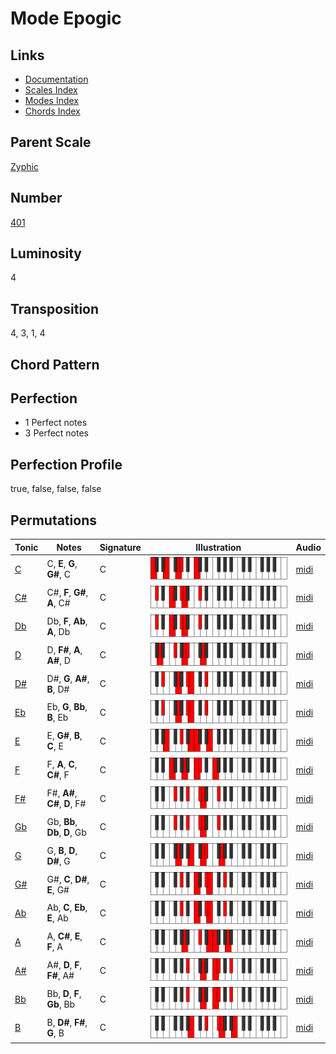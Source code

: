 # Mode Epogic

## Links

- [Documentation](README.md)
- [Scales Index](Scales.md)
- [Modes Index](Modes.md)
- [Chords Index](Chords.md)

## Parent Scale

[Zyphic](ScaleZyphic.md)

## Number

[401](https://ianring.com/musictheory/scales/401)

## Luminosity

4

## Transposition

4, 3, 1, 4

## Chord Pattern



## Perfection

- 1 Perfect notes
- 3 Perfect notes

## Perfection Profile

true, false, false, false

## Permutations

| Tonic | Notes | Signature | Illustration | Audio |
|-------|-------|-----------|--------------|-------|
| [C](ModeCNaturalEpogic.md) | C, **E**, **G**, **G#**, C | C | ![CNaturalEpogic](ModeCNaturalEpogic.png) | [midi](https://github.com/edipermadi/music/blob/main/docs/ModeCNaturalEpogic.mid?raw=true) |
| [C#](ModeCSharpEpogic.md) | C#, **F**, **G#**, **A**, C# | C | ![CSharpEpogic](ModeCSharpEpogic.png) | [midi](https://github.com/edipermadi/music/blob/main/docs/ModeCSharpEpogic.mid?raw=true) |
| [Db](ModeDFlatEpogic.md) | Db, **F**, **Ab**, **A**, Db | C | ![DFlatEpogic](ModeDFlatEpogic.png) | [midi](https://github.com/edipermadi/music/blob/main/docs/ModeDFlatEpogic.mid?raw=true) |
| [D](ModeDNaturalEpogic.md) | D, **F#**, **A**, **A#**, D | C | ![DNaturalEpogic](ModeDNaturalEpogic.png) | [midi](https://github.com/edipermadi/music/blob/main/docs/ModeDNaturalEpogic.mid?raw=true) |
| [D#](ModeDSharpEpogic.md) | D#, **G**, **A#**, **B**, D# | C | ![DSharpEpogic](ModeDSharpEpogic.png) | [midi](https://github.com/edipermadi/music/blob/main/docs/ModeDSharpEpogic.mid?raw=true) |
| [Eb](ModeEFlatEpogic.md) | Eb, **G**, **Bb**, **B**, Eb | C | ![EFlatEpogic](ModeEFlatEpogic.png) | [midi](https://github.com/edipermadi/music/blob/main/docs/ModeEFlatEpogic.mid?raw=true) |
| [E](ModeENaturalEpogic.md) | E, **G#**, **B**, **C**, E | C | ![ENaturalEpogic](ModeENaturalEpogic.png) | [midi](https://github.com/edipermadi/music/blob/main/docs/ModeENaturalEpogic.mid?raw=true) |
| [F](ModeFNaturalEpogic.md) | F, **A**, **C**, **C#**, F | C | ![FNaturalEpogic](ModeFNaturalEpogic.png) | [midi](https://github.com/edipermadi/music/blob/main/docs/ModeFNaturalEpogic.mid?raw=true) |
| [F#](ModeFSharpEpogic.md) | F#, **A#**, **C#**, **D**, F# | C | ![FSharpEpogic](ModeFSharpEpogic.png) | [midi](https://github.com/edipermadi/music/blob/main/docs/ModeFSharpEpogic.mid?raw=true) |
| [Gb](ModeGFlatEpogic.md) | Gb, **Bb**, **Db**, **D**, Gb | C | ![GFlatEpogic](ModeGFlatEpogic.png) | [midi](https://github.com/edipermadi/music/blob/main/docs/ModeGFlatEpogic.mid?raw=true) |
| [G](ModeGNaturalEpogic.md) | G, **B**, **D**, **D#**, G | C | ![GNaturalEpogic](ModeGNaturalEpogic.png) | [midi](https://github.com/edipermadi/music/blob/main/docs/ModeGNaturalEpogic.mid?raw=true) |
| [G#](ModeGSharpEpogic.md) | G#, **C**, **D#**, **E**, G# | C | ![GSharpEpogic](ModeGSharpEpogic.png) | [midi](https://github.com/edipermadi/music/blob/main/docs/ModeGSharpEpogic.mid?raw=true) |
| [Ab](ModeAFlatEpogic.md) | Ab, **C**, **Eb**, **E**, Ab | C | ![AFlatEpogic](ModeAFlatEpogic.png) | [midi](https://github.com/edipermadi/music/blob/main/docs/ModeAFlatEpogic.mid?raw=true) |
| [A](ModeANaturalEpogic.md) | A, **C#**, **E**, **F**, A | C | ![ANaturalEpogic](ModeANaturalEpogic.png) | [midi](https://github.com/edipermadi/music/blob/main/docs/ModeANaturalEpogic.mid?raw=true) |
| [A#](ModeASharpEpogic.md) | A#, **D**, **F**, **F#**, A# | C | ![ASharpEpogic](ModeASharpEpogic.png) | [midi](https://github.com/edipermadi/music/blob/main/docs/ModeASharpEpogic.mid?raw=true) |
| [Bb](ModeBFlatEpogic.md) | Bb, **D**, **F**, **Gb**, Bb | C | ![BFlatEpogic](ModeBFlatEpogic.png) | [midi](https://github.com/edipermadi/music/blob/main/docs/ModeBFlatEpogic.mid?raw=true) |
| [B](ModeBNaturalEpogic.md) | B, **D#**, **F#**, **G**, B | C | ![BNaturalEpogic](ModeBNaturalEpogic.png) | [midi](https://github.com/edipermadi/music/blob/main/docs/ModeBNaturalEpogic.mid?raw=true) |
